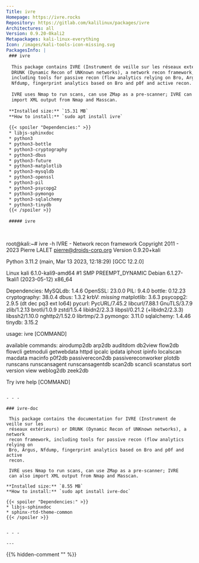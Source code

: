 ```yaml
---
Title: ivre
Homepage: https://ivre.rocks
Repository: https://gitlab.com/kalilinux/packages/ivre
Architectures: all
Version: 0.9.20-0kali2
Metapackages: kali-linux-everything 
Icon: /images/kali-tools-icon-missing.svg
PackagesInfo: |
 ### ivre
 
  This package contains IVRE (Instrument de veille sur les réseaux extérieurs) or
  DRUNK (Dynamic Recon of UNKnown networks), a network recon framework,
  including tools for passive recon (flow analytics relying on Bro, Argus,
  Nfdump, fingerprint analytics based on Bro and p0f and active recon.
   
  IVRE uses Nmap to run scans, can use ZMap as a pre-scanner; IVRE can also
  import XML output from Nmap and Masscan.
 
 **Installed size:** `15.31 MB`  
 **How to install:** `sudo apt install ivre`  
 
 {{< spoiler "Dependencies:" >}}
 * libjs-sphinxdoc
 * python3
 * python3-bottle
 * python3-cryptography
 * python3-dbus
 * python3-future
 * python3-matplotlib
 * python3-mysqldb
 * python3-openssl
 * python3-pil
 * python3-psycopg2
 * python3-pymongo
 * python3-sqlalchemy
 * python3-tinydb
 {{< /spoiler >}}
 
 ##### ivre
 
 
 ```
 root@kali:~# ivre -h
 IVRE - Network recon framework
 Copyright 2011 - 2023 Pierre LALET <pierre@droids-corp.org>
 Version 0.9.20+kali
 
 Python 3.11.2 (main, Mar 13 2023, 12:18:29) [GCC 12.2.0]
 
 Linux kali 6.1.0-kali9-amd64 #1 SMP PREEMPT_DYNAMIC Debian 6.1.27-1kali1 (2023-05-12) x86_64
 
 Dependencies:
     MySQLdb: 1.4.6
     OpenSSL: 23.0.0
     PIL: 9.4.0
     bottle: 0.12.23
     cryptography: 38.0.4
     dbus: 1.3.2
     krbV: *missing*
     matplotlib: 3.6.3
     psycopg2: 2.9.5 (dt dec pq3 ext lo64)
     pycurl: PycURL/7.45.2 libcurl/7.88.1 GnuTLS/3.7.9 zlib/1.2.13 brotli/1.0.9 zstd/1.5.4 libidn2/2.3.3 libpsl/0.21.2 (+libidn2/2.3.3) libssh2/1.10.0 nghttp2/1.52.0 librtmp/2.3
     pymongo: 3.11.0
     sqlalchemy: 1.4.46
     tinydb: 3.15.2
 
 usage: ivre [COMMAND]
 
 available commands:
   airodump2db
   arp2db
   auditdom
   db2view
   flow2db
   flowcli
   getmoduli
   getwebdata
   httpd
   ipcalc
   ipdata
   iphost
   ipinfo
   localscan
   macdata
   macinfo
   p0f2db
   passiverecon2db
   passivereconworker
   plotdb
   runscans
   runscansagent
   runscansagentdb
   scan2db
   scancli
   scanstatus
   sort
   version
   view
   weblog2db
   zeek2db
 
 Try ivre help [COMMAND]
 
 ```
 
 - - -
 
 ### ivre-doc
 
  This package contains the documentation for IVRE (Instrument de veille sur les
  réseaux extérieurs) or DRUNK (Dynamic Recon of UNKnown networks), a network
  recon framework, including tools for passive recon (flow analytics relying on
  Bro, Argus, Nfdump, fingerprint analytics based on Bro and p0f and active
  recon.
   
  IVRE uses Nmap to run scans, can use ZMap as a pre-scanner; IVRE
  can also import XML output from Nmap and Masscan.
 
 **Installed size:** `8.55 MB`  
 **How to install:** `sudo apt install ivre-doc`  
 
 {{< spoiler "Dependencies:" >}}
 * libjs-sphinxdoc 
 * sphinx-rtd-theme-common 
 {{< /spoiler >}}
 
 
 - - -
 
---
```

{{% hidden-comment "<!--Do not edit anything above this line-->" %}}
